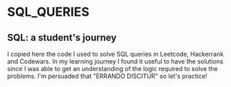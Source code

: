 # SQL_QUERIES
## SQL: a student's journey

I copied here the code I used to solve SQL queries in Leetcode, Hackerrank and Codewars.
In my learning journey I found it useful to have the solutions since I was able to get an understanding of the logic required to solve the problems.
I'm persuaded that "ERRANDO DISCITUR" so let's practice!
